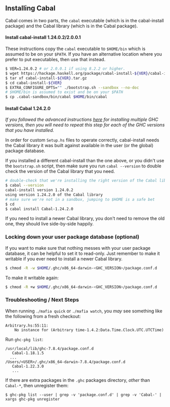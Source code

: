 Installing Cabal
----------------

Cabal comes in two parts, the `cabal` executable (which is in the
cabal-install package) and the Cabal library (which is in the Cabal
package).

#### Install cabal-install 1.24.0.2/2.0.0.1

These instructions copy the `cabal` executable to `$HOME/bin` which is
assumed to be on your `$PATH`. If you have an alternative location where
you prefer to put executables, then use that instead.

```sh
$ VER=1.24.0.2 # or 2.0.0.1 if using 8.2.2 or higher.
$ wget https://hackage.haskell.org/package/cabal-install-${VER}/cabal-install-${VER}.tar.gz
$ tar xf cabal-install-${VER}.tar.gz
$ cd cabal-install-${VER}
$ EXTRA_CONFIGURE_OPTS="" ./bootstrap.sh --sandbox --no-doc
# $HOME/bin is assumed to exist and be on your $PATH
$ cp .cabal-sandbox/bin/cabal $HOME/bin/cabal
```

#### Install Cabal 1.24.2.0

*If you followed the advanced instructions
[here](https://github.com/haskell-mafia/mafia/blob/master/doc/ghc.md#advanced-multiple-ghc-versions)
for installing multiple GHC versions, then you will need to repeat this
step for each of the GHC versions that you have installed.*

In order for custom `Setup.hs` files to operate correctly, cabal-install
needs the Cabal library it was built against available in the user (or
the global) package database.

If you installed a different cabal-install than the one above, or you
didn't use the `bootstrap.sh` script, then make sure you run `cabal
--version` to double check the version of the Cabal library that you
need.

```sh
# double-check that we're installing the right version of the Cabal library
$ cabal --version
cabal-install version 1.24.0.2
using version 1.24.2.0 of the Cabal library
# make sure we're not in a sandbox, jumping to $HOME is a safe bet
$ cd
$ cabal install Cabal-1.24.2.0
```

If you need to install a newer Cabal library, you don't need to remove
the old one, they should live side-by-side happily.

### Locking down your user package database (optional)

If you want to make sure that nothing messes with your user package
database, it can be helpful to set it to read-only. Just remember to
make it writable if you ever need to install a newer Cabal library.

```sh
$ chmod -R -w $HOME/.ghc/x86_64-darwin-<GHC_VERSION>/package.conf.d
```

To make it writable again:

```sh
$ chmod -R +w $HOME/.ghc/x86_64-darwin-<GHC_VERSION>/package.conf.d
```

### Troubleshooting / Next Steps

When running `./mafia quick` or `./mafia watch`, you _may_ see something like the following from a fresh checkout:

```
Arbitrary.hs:55:11:
    No instance for (Arbitrary time-1.4.2:Data.Time.Clock.UTC.UTCTime)
```

Run `ghc-pkg list`:

```
/usr/local/lib/ghc-7.8.4/package.conf.d
   Cabal-1.18.1.5
  ...
/Users/<USER>/.ghc/x86_64-darwin-7.8.4/package.conf.d
   Cabal-1.22.3.0
   ...
```

If there are extra packages in the `.ghc` packages directory, _other_ than `Cabal-*`, then unregister them:

```
$ ghc-pkg list --user | grep -v 'package.conf.d' | grep -v 'Cabal-' | xargs ghc-pkg unregister
```
